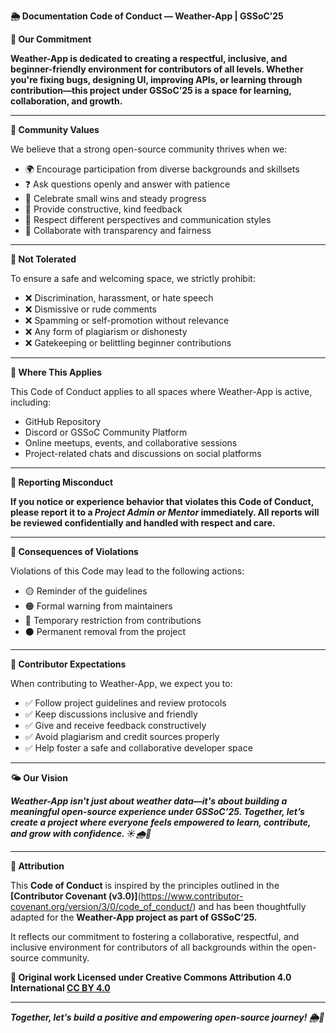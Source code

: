 **🌦️ Documentation Code of Conduct — Weather-App | GSSoC’25**


**🌈 Our Commitment**

**Weather-App is dedicated to creating a respectful, inclusive, and beginner-friendly environment for contributors of all levels. Whether you're fixing bugs, designing UI, improving APIs, or learning through contribution—this project under GSSoC’25 is a space for learning, collaboration, and growth.**

---

**🤝 Community Values**

We believe that a strong open-source community thrives when we:
- 🌍 Encourage participation from diverse backgrounds and skillsets
- ❓ Ask questions openly and answer with patience
- 🎉 Celebrate small wins and steady progress
- 💬 Provide constructive, kind feedback
- 🙌 Respect different perspectives and communication styles
- 🔄 Collaborate with transparency and fairness

---

**🚫 Not Tolerated**

To ensure a safe and welcoming space, we strictly prohibit:
- ❌ Discrimination, harassment, or hate speech
- ❌ Dismissive or rude comments
- ❌ Spamming or self-promotion without relevance
- ❌  Any form of plagiarism or dishonesty
- ❌ Gatekeeping or belittling beginner contributions

---

**🧭 Where This Applies**

This Code of Conduct applies to all spaces where Weather-App is active, including:
- GitHub Repository 
- Discord or GSSoC Community Platform
- Online meetups, events, and collaborative sessions
- Project-related chats and discussions on social platforms

---

**🛑 Reporting Misconduct**

**If you notice or experience behavior that violates this Code of Conduct, please report it to a ***Project Admin or Mentor*** immediately. All reports will be reviewed confidentially and handled with respect and care.**

---

**🔧 Consequences of Violations**

Violations of this Code may lead to the following actions:
- 🟡 Reminder of the guidelines
- 🟠 Formal warning from maintainers
- 🔴 Temporary restriction from contributions
- ⚫ Permanent removal from the project

---

**🚀 Contributor Expectations**

When contributing to Weather-App, we expect you to:
- ✅ Follow project guidelines and review protocols
- ✅ Keep discussions inclusive and friendly
- ✅ Give and receive feedback constructively
- ✅ Avoid plagiarism and credit sources properly
- ✅ Help foster a safe and collaborative developer space

---

**🌤️ Our Vision**

***Weather-App isn't just about weather data—it's about building a meaningful open-source experience under GSSoC’25. Together, let’s create a project where everyone feels empowered to learn, contribute, and grow with confidence. ☀️🌧️🌟***

---

**📄 Attribution**

This **Code of Conduct** is inspired by the principles outlined in the **[Contributor Covenant (v3.0)]**(https://www.contributor-covenant.org/version/3/0/code_of_conduct/) and has been thoughtfully adapted for the **Weather-App project as part of GSSoC’25.**

It reflects our commitment to fostering a collaborative, respectful, and inclusive environment for contributors of all backgrounds within the open-source community.

**📌 Original work Licensed under Creative Commons Attribution 4.0 International [CC BY 4.0](https://creativecommons.org/licenses/by/4.0/)**

---

***Together, let’s build a positive and empowering open-source journey! 🌦️💙***